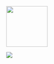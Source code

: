 <img src="https://i.ibb.co/W470zKcJ/7463d78d184c43bb878ee9b63d5e8652.gif" width="110">

![](https://komarev.com/ghpvc/?username=dimlycore&color=A3AFCC&label=♡)<p align="center">


<!--
**dimlycore/dimlycore** is a ✨ _special_ ✨ repository because its `README.md` (this file) appears on your GitHub profile.

Here are some ideas to get you started:

- 🔭 I’m currently working on ...
- 🌱 I’m currently learning ...
- 👯 I’m looking to collaborate on ...
- 🤔 I’m looking for help with ...
- 💬 Ask me about ...
- 📫 How to reach me: ...
- 😄 Pronouns: ...
- ⚡ Fun fact: ...
-->
